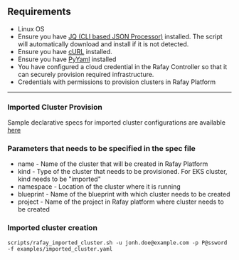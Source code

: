 ## Requirements
- Linux OS
- Ensure you have [JQ (CLI based JSON Processor)](https://stedolan.github.io/jq/) installed. The script will automatically download and install if it is not detected.
- Ensure you have [cURL](https://curl.haxx.se/) installed.
- Ensure you have [PyYaml](https://pypi.org/project/PyYAML/) installed
- You have configured a cloud credential in the Rafay Controller so that it can securely provision required infrastructure.
- Credentials with permissions to provision clusters in Rafay Platform
---
### Imported Cluster Provision

Sample declarative specs for imported cluster configurations are available [here](../imported/examples)

### Parameters that needs to be specified in the spec file

- name - Name of the cluster that will be created in Rafay Platform
- kind - Type of the cluster that needs to be provisioned. For EKS cluster, kind needs to be "imported"
- namespace - Location of the cluster where it is running
- blueprint - Name of the blueprint with which cluster needs to be created
- project - Name of the project in Rafay platform where cluster needs to be created

### Imported cluster creation

```scripts/rafay_imported_cluster.sh -u jonh.doe@example.com -p P@ssword -f examples/imported_cluster.yaml```

